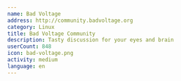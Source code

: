 ```yaml
---
name: Bad Voltage
address: http://community.badvoltage.org
category: Linux
title: Bad Voltage Community
description: Tasty discussion for your eyes and brain
userCount: 848
icon: bad-voltage.png
activity: medium
language: en
---
```

